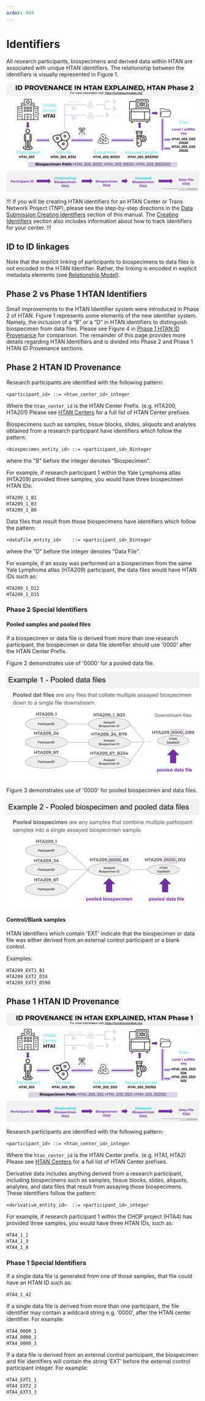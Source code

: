 ```yaml
---
order: 999
---
```


# Identifiers

All research participants, biospecimens and derived data within HTAN are associated with unique HTAN identifiers. The relationship 
between the identifiers is visually represented in Figure 1.

![Figure 1. Phase 2 HTAN ID Provenance](../img/Phase2_ID_Provenance_Explained.svg)

!!!
If you will be creating HTAN identifiers for an HTAN Center or Trans Network Project (TNP), please see the step-by-step directions in the [Data Submission Creating Identifiers](../data_submission/creating_ids.md) section of this manual. The [Creating Identifiers](../data_submission/creating_ids.md) section also includes information about how to track identifiers for your center. 
!!!

## ID to ID linkages

Note that the explicit linking of participants to biospecimens to data files is not encoded in the HTAN Identifier. Rather, the linking is encoded in explicit 
metadata elements (see [Relationship Model](relationships.md)).

## Phase 2 vs Phase 1 HTAN Identifiers
Small improvements to the HTAN Identifier system were introduced in Phase 2 of HTAN. Figure 1 represents some elements of the new identifier 
system. Namely, the inclusion of a “B” or a “D” in HTAN identifiers to distinguish biospecimen from data files.  Please see 
Figure 4 in [Phase 1 HTAN ID Provenance](#phase-1-htan-id-provenance) for comparison. The remainder of this page provides more details regarding HTAN Identifiers 
and is divided into Phase 2 and Phase 1 HTAN ID Provenance sections. 

## Phase 2 HTAN ID Provenance

Research participants are identified with the following pattern:

```
<participant_id> ::= <htan_center_id>_integer
```

Where the `htan_center_id` is the HTAN Center Prefix. (e.g. HTA200, HTA201) Please see [HTAN Centers](../overview/centers.md) for a full list of HTAN Center prefixes.

Biospecimens such as samples, tissue blocks, slides, aliquots and analytes obtained from a research participant have identifiers which follow the pattern:

```
<biospecimen_entity_id>	::= <participant_id>_Binteger
```

where the "B" before the integer denotes "Biospecimen".

For example, if research participant 1 within the Yale Lymphoma atlas (HTA209) provided three samples, you would have three biospecimen HTAN IDs:

```
HTA209_1_B1
HTA209_1_B3
HTA209_1_B8
```

Data files that result from those biospecimens have identifiers which follow the pattern:

```
<datafile_entity_id>	::= <participant_id>_Dinteger
```
where the "D" before the integer denotes "Data File".

For example, if an assay was performed on a biospecimen from the same Yale Lymphoma atlas (HTA209) participant, the data files would have HTAN IDs such as:

```
HTA209_1_D12
HTA209_1_D15
```
### Phase 2 Special Identifiers

#### Pooled samples and pooled files
If a biospecimen or data file is derived from more than one research participant, the biospecimen or data file identifier should use '0000' after the HTAN Center Prefix.

Figure 2 demonstrates use of '0000' for a pooled data file.

![Figure 2. Phase 2 Pooled Data File Example](../img/Pooled_data_example.svg)

Figure 3 demonstrates use of '0000' for pooled biospecimen and data files.

![Figure 3. Phase 2 Pooled Biospecimen and Data File Example](../img/Pooled_sample_data_example.svg)

#### Control/Blank samples
HTAN identifiers which contain 'EXT' indicate that the biospecimen or data file was either derived from an external control participant or a blank control.

Examples:
```
HTA209_EXT1_B1
HTA209_EXT2_D34
HTA209_EXT3_D590
```

## Phase 1 HTAN ID Provenance
![Figure 4. Phase 1 HTAN ID Provenance](../img/Phase1_ID_Provenance_Explained.svg)

Research participants are identified with the following pattern:

```
<participant_id> ::= <htan_center_id>_integer
```

Where the `htan_center_id` is the HTAN Center prefix. (e.g. HTA1, HTA2) Please see [HTAN Centers](../overview/centers.md) for a full list of HTAN Center prefixes.


Derivative data includes anything derived from a research participant, including biospecimens such as samples, tissue blocks, slides, aliquots, analytes, and data files that result from assaying those biospecimens. These identifiers follow the pattern:

```
<derivative_entity_id>	::= <participant_id>_integer
```

For example, if research participant 1 within the CHOP project (HTA4) has provided three samples, you would have three HTAN IDs, such as:

```
HTA4_1_1
HTA4_1_3
HTA4_1_8
```
### Phase 1 Special Identifiers

If a single data file is generated from one of those samples, that file could have an HTAN ID such as:

```
HTA4_1_42
```

If a single data file is derived from more than one participant, the file identifier may contain a wildcard string e.g. ‘0000’, after the HTAN center identifier. For example:

```
HTA4_0000_1
HTA4_0000_2
HTA4_0000_3
```

If a data file is derived from an external control participant, the biospecimen and file identifiers will contain the string ‘EXT’ before the external control participant integer.  For example:

```
HTA4_EXT1_1
HTA4_EXT2_2
HTA4_EXT3_3
```